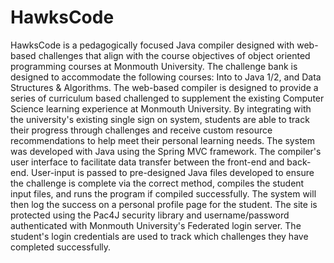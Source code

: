 # HawksCode
HawksCode is a pedagogically focused Java compiler designed with web-based challenges that align with the course objectives of object oriented programming courses at Monmouth University. The challenge bank is designed to accommodate the following courses: Into to Java 1/2, and Data Structures & Algorithms.
The web-based compiler is designed to provide a series of curriculum based challenged to supplement the existing Computer Science learning experience at Monmouth University. By integrating with the university's existing single sign on system, students are able to track their progress through challenges and receive custom resource recommendations to help meet their personal learning needs.
The system was developed with Java using the Spring MVC framework. The compiler's user interface to facilitate data transfer between the front-end and back-end. User-input is passed to pre-designed Java files developed to ensure the challenge is complete via the correct method, compiles the student input files, and runs the program if compiled successfully. The system will then log the success on a personal profile page for the student. The site is protected using the Pac4J security library and username/password authenticated with Monmouth University's Federated login server. The student's login credentials are used to track which challenges they have completed successfully.

